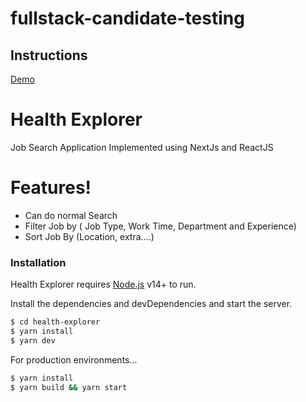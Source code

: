 # fullstack-candidate-testing

## Instructions

[Demo](https://health-explore-iota.vercel.app/)

# Health Explorer

Job Search Application Implemented using NextJs and ReactJS

# Features!
  - Can do normal Search
  - Filter Job by ( Job Type, Work Time, Department and Experience)
  - Sort Job By (Location, extra....)

### Installation

Health Explorer requires [Node.js](https://nodejs.org/) v14+ to run.

Install the dependencies and devDependencies and start the server.

```sh
$ cd health-explorer
$ yarn install
$ yarn dev
```

For production environments...

```sh
$ yarn install
$ yarn build && yarn start
```